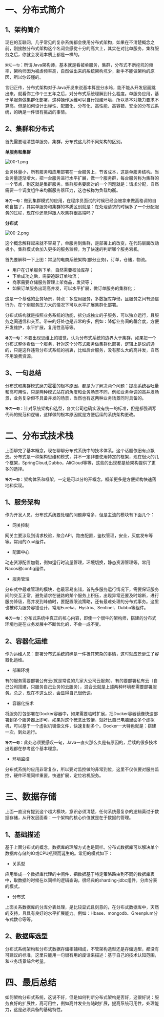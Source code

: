 # 一、分布式简介

## 1、架构简介

现在的互联网，几乎常见的复杂系统都会使用分布式架构，如果在不清楚概念之前，刚接触分布式架构这个名词会感觉十分的高大上，其实在对比单服务，集群服务之后，你就会发现本质上都是一样的。

`絮叨一句`：所谓Java架构师，基本就是看被单服务，集群，分布式不断挖坑的频率，架构师因为被虐频率高，自然做出来的系统架构坑少，新手不能做架构的原因，所以你该懂的。

言归正传，分布式架构对于Java开发来说基本算是分水岭，能不能从开发层面跳出来，就看你工作个三五年之后，对分布式系统理解到什么程度。单服务应用，基于单服务做集群化部署，这种操作运维可以自行搭建环境，所以基本对能力要求不算高。但是如何设计出弹性、配置化、分布化、高性能、高容错、安全的分布式系统，的确是一件很有挑战的事情。

## 2、集群和分布式

首先需要理清楚单服务，集群，分布式这几种不同架构的区别。

**单服务和集群**

![](https://images.gitee.com/uploads/images/2022/0210/224420_a1e857f8_5064118.png "00-1.png")

业务体量小，所有服务和应用部署在一台服务上，节省成本，这是单服务结构。当业务量逐渐增大，把一台服务进行水平扩展，做一个服务群，每台服务称为集群的一个节点，到这就是集群服务。集群服务要面对的一个问题就是：请求分配，自然需要一个调度组件来均衡服务器压力，这也被称为负载均衡。

**`补刀一句`**：做到集群模式的应用，在程序员面试的时候已经会被拿来做高格调的自吹自擂了，其实单服务和集群的本质区别就是：在处理请求的时候多了一个分配服务的过程，现在你还觉得跟人吹集群很高端吗？

**分布式**

![](https://images.gitee.com/uploads/images/2022/0210/224450_2c7ad6f7_5064118.png "00-2.png")

这个概念解释起来就不容易了，单服务到集群，是部署上的改变，在代码层面改动极小，集群模式会加入更多的服务监控，为了快速的判断哪个服务宕机。

首先要解释一下上图：常见的电商系统架构(部分业务)，订单，仓储，物流。

- 用户在订单服务下单，自然需要校验库存；
- 下单成功之后，需要追踪订单物流；
- 商家需要仓储服务管理上架商品，发货等；
- 如果订单服务出现高并发，可以水平扩展，做订单服务的集群化；

这是一个基础的业务场景，特点：多应用服务，多数据库存储，且服务之间有通信行为，在个别服务压力大的情况下可以水平扩展集群化部署。

分布式结构就是按照业务系统的功能，拆分成独立的子服务，可以独立运行，且服务之间通信和交互。带来的好处也是非常的多，例如：降低业务间的耦合度，方便开发维护，水平扩展，复用性高等等。

**`补刀一句`**：不要出现思维上的错觉，认为分布式系统的边界大于集群，如果把一个分布式整体看做一个服务，针对这个分布式服务做集群化部署，逻辑上是说的通的，只是这样违背分布式系统的初衷，比如后台服务，没有那么大的高并发，自然不用浪费资源。

## 3、一句总结

分布式和集群模式磨刀霍霍的根本原因，都是为了解决两个问题：提高系统吞吐量和高可用性，只是两种模式站在的角度和业务场景不同，例如业务单调的高并发场景，业务复杂但不具备并发的场景，当然也有这两种业务场景同时具备的。

**`补刀一句`**：针对系统架构和选型，各大公司也确实没有统一的标准，但是都强调写代码的规范和逻辑，这样做的根本原因就是方便后续的系统架构更改。

# 二、分布式技术栈

上面聊完了基本概念，现在聊聊分布式系统中的技术体系。这个话题依旧有点飘逸。分布式是一种架构思维和模式，并不一定非要使用特定的框架，现在很火的几个框架，SpringCloud,Dubbo，AliCloud等等，这些的出现都是给架构提供了更多的选择。

**`补刀一句`**：架构体系和框架，一定是可以分的开概念，框架更多是方便架构快速落地和实现。

## 1、服务架构

作为开发人员，分布式系统要处理的问题非常多，但是主流的模块有下面几个：

- 网关控制

网关主要涉及到请求校验，聚合API，路由配置，鉴权管理，安全，灰度发布等等。常用的Zuul组件。

- 配置中心

动态资源配置加载，例如运行时流量管理，环境切换，静态资源管理等。常用Nacos和config组件。

- 服务管理

分布式中最难管理的模块，也最容易出错，首先多服务运行情况下，需要保证服务间的交互正常，避免请求在链路的某个服务上积压，出现异常还要及时熔断，进行服务降级，高并发到峰值时，要配置限流策略，还有最难处理的分布式事务。这里也被称为服务容错设计，常用Eureka、Hystrix、Sentinel、Dubbo等组件。

**`补刀一句`**：分布式系统中真正的核心内容，即使一个很牛的架构师，搭建的分布式环境也是在业务发展中不断优化的，不会一成不变。

## 2、容器化运维

作为运维人员：部署分布式系统的确是一件极其繁杂的事情，这时就应景诞生了容器化运维。

- 部署环境

有的服务需要部署公有云(就是常说的几家大公司云服务)，有的要部署私有云（自己公司搭建，只服务自己业务的云服务），混合云就是上述两种环境都需要部署服务。总之，现在不这么说，会显得自己很低调。

- 容器化技术

将服务打包部署在Docker容器中，如果需要临时扩展，把Docker容器镜像快速部署到多个服务器上即可，如果对这个概念比较懵，就好比自己电脑里面多个虚拟机，可以基于一个虚拟机镜像文件，快速复制多个。Docker一大特色就是：搭建一次，到处运行。

**`补刀一句`**：此处必须要感叹一句，Java一直火那么久是有原因的，后续的很多技术出现都在参考这个基本理念。

- 环境监控

分布式系统的应用非常复杂，所以要对监控做的非常到位，这里不仅仅要对服务监控，硬件环境同样重要。快速扩展，定位宕机服务。

# 三、数据存储

上面一直没有提到这个超大模块，意识必须清楚，任何系统最复杂的逻辑莫过于数据存储，从开发层面看：一个架构的核心价值就是在于数据的管理。

## 1、基础描述

基于上面分布式的概念，数据库的理解方式也是同样。分布式数据库可以解决单个数据库存储的IO或CPU瓶颈而诞生的。常用的模式如下：

- 关系型

应用集成一个数据库代理的中间件，把数据基于特定策略路由到不同的数据库表中，取数据的时候在以同样的逻辑查询。很经典的sharding-jdbc组件，分库分表的模式。

- 分布式

上面关系数据库的分库分表处理，是比较显式且刻意的，在分布式数据库中，天然的支持，且具有良好的水平扩展能力。例如：Hbase、mongodb、Greenplum分布式数仓等等。

## 2、数据库选型

分布式系统架构和分布式数据存储相辅相成，不管架构选型还是存储选型，都没有可建议的标准，这里只能用一句很有用的废话来描述：基于自己的技术认知范围，和业务场景综合考量。

# 四、最后总结

如何架构分布式系统，这说不好，但是如何判断分布式架构是否好，这很好说：服务良好的扩展性，高可用性，例如高并发业务随时扩展，提高系统可用性，处理能力，这是必须具备的基础特性。
